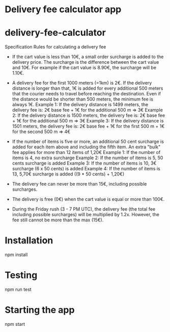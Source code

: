 # Delivery fee calculator app

# delivery-fee-calculator

Specification
Rules for calculating a delivery fee

 - If the cart value is less than 10€, a small order surcharge is added to the delivery price. The surcharge is the difference between the cart value and 10€. For example if the cart value is 8.90€, the surcharge will be 1.10€.

 - A delivery fee for the first 1000 meters (=1km) is 2€. If the delivery distance is longer than that, 1€ is added for every additional 500 meters that the courier needs to travel before reaching the destination. Even if the distance would be shorter than 500 meters, the minimum fee is always 1€.
Example 1: If the delivery distance is 1499 meters, the delivery fee is: 2€ base fee + 1€ for the additional 500 m => 3€
Example 2: If the delivery distance is 1500 meters, the delivery fee is: 2€ base fee + 1€ for the additional 500 m => 3€
Example 3: If the delivery distance is 1501 meters, the delivery fee is: 2€ base fee + 1€ for the first 500 m + 1€ for the second 500 m => 4€

 - If the number of items is five or more, an additional 50 cent surcharge is added for each item above and including the fifth item. An extra "bulk" fee applies for more than 12 items of 1,20€
Example 1: If the number of items is 4, no extra surcharge
Example 2: If the number of items is 5, 50 cents surcharge is added
Example 3: If the number of items is 10, 3€ surcharge (6 x 50 cents) is added
Example 4: If the number of items is 13, 5,70€ surcharge is added ((9 * 50 cents) + 1,20€)

 - The delivery fee can never be more than 15€, including possible surcharges.
 - The delivery is free (0€) when the cart value is equal or more than 100€.
 - During the Friday rush (3 - 7 PM UTC), the delivery fee (the total fee including possible surcharges) will be multiplied by 1.2x. However, the fee still cannot be more than the max (15€).


# Installation 
npm install

# Testing
npm run test

# Starting the app
npm start